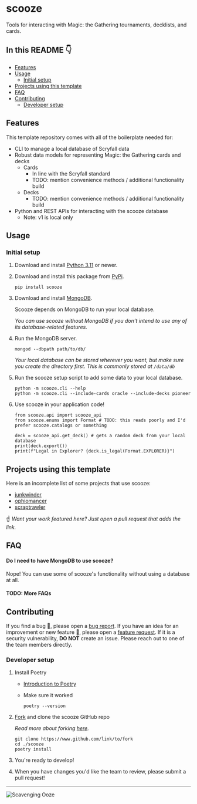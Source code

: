# scooze
Tools for interacting with Magic: the Gathering tournaments, decklists, and cards.

## In this README 👇

- [Features](#features)
- [Usage](#usage)
  - [Initial setup](#initial-setup)
- [Projects using this template](#projects-using-this-template)
- [FAQ](#faq)
- [Contributing](#contributing)
  - [Developer setup](#developer-setup)

## Features

This template repository comes with all of the boilerplate needed for:

- CLI to manage a local database of Scryfall data
- Robust data models for representing Magic: the Gathering cards and decks
  - Cards
    - In line with the Scryfall standard
    - TODO: mention convenience methods / additional functionality build
  - Decks
    - TODO: mention convenience methods / additional functionality build
- Python and REST APIs for interacting with the scooze database
  - Note: v1 is local only

## Usage

### Initial setup

1. Download and install [Python 3.11](https://www.python.org/downloads/release/python-3115/) or newer.

2. Download and install this package from [PyPi](https://pypi.org/project/scooze/).

    ```
    pip install scooze
    ```

3. Download and install [MongoDB](https://www.mongodb.com/docs/manual/installation/).

    Scooze depends on MongoDB to run your local database.

    *You can use scooze without MongoDB if you don't intend to use any of its database-related features.*

4. Run the MongoDB server.

    ```
    mongod --dbpath path/to/db/
    ```

    *Your local database can be stored wherever you want, but make sure you create the directory first. This is commonly stored at `/data/db`*

5. Run the scooze setup script to add some data to your local database.

    ```
    python -m scooze.cli --help
    python -m scooze.cli --include-cards oracle --include-decks pioneer
    ```

6. Use scooze in your application code!

    ```
    from scooze.api import scooze_api
    from scooze.enums import Format # TODO: this reads poorly and I'd prefer scooze.catalogs or something

    deck = scooze_api.get_deck() # gets a random deck from your local database
    print(deck.export())
    print(f"Legal in Explorer? {deck.is_legal(Format.EXPLORER)}")
    ```

## Projects using this template

Here is an incomplete list of some projects that use scooze:

- [junkwinder](https://github.com/arcavios/junkwinder)
- [ophiomancer](https://github.com/arcavios/ophiomancer)
- [scraptrawler](https://github.com/arcavios/scraptrawler)

☝️ *Want your work featured here? Just open a pull request that adds the link.*

## FAQ

#### Do I need to have MongoDB to use scooze?

Nope! You can use some of scooze's functionality without using a database at all.

#### TODO: More FAQs

## Contributing

If you find a bug 🐛, please open a [bug report](https://github.com/arcavios/scooze/issues/new?assignees=&labels=bug&template=bug_report.md&title=). If you have an idea for an improvement or new feature 🚀, please open a [feature request](https://github.com/arcavios/scooze/issues/new?assignees=&labels=enhancement&template=feature_request.md&title=). If it is a security vulnerability, **DO NOT** create an issue. Please reach out to one of the team members directly.

### Developer setup

1. Install Poetry
	- [Introduction to Poetry](https://python-poetry.org/docs/#installation)
	- Make sure it worked

        ```
        poetry --version
        ```

2. [Fork](https://github.com/arcavios/scooze/fork) and clone the scooze GitHub repo

    *Read more about forking [here](https://docs.github.com/en/get-started/quickstart/fork-a-repo).*

    ```
    git clone https://www.github.com/link/to/fork
    cd ./scooze
    poetry install
    ```

3. You're ready to develop!

4. When you have changes you'd like the team to review, please submit a pull request!

---

![Scavenging Ooze](https://cards.scryfall.io/large/front/4/8/487116ab-b885-406b-aa54-56cb67eb3ca5.jpg?1594737205)
